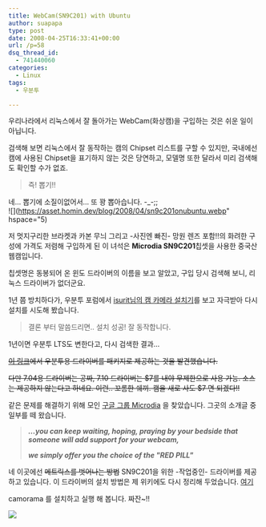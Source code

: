 ```yaml
---
title: WebCam(SN9C201) with Ubuntu
author: suapapa
type: post
date: 2008-04-25T16:33:41+00:00
url: /p=58
dsq_thread_id:
  - 741440060
categories:
  - Linux
tags:
  - 우분투

---
```

우리나라에서 리눅스에서 잘 돌아가는 WebCam(화상캠)을 구입하는 것은 쉬운 일이 아닙니다.

검색해 보면 리눅스에서 잘 동작하는 캠의 Chipset 리스트를 구할 수 있지만, 국내에선 캠에 사용된 Chipset을 표기하지 않는 것은 당연하고, 모델명 또한 달라서 미리 검색해도 확인할 수가 없죠.

> 즉! 뽑기!!

네&#8230; 뽑기에 소질이없어서&#8230; 또 꽝 뽑아습니다. -_-;;  
![](https://asset.homin.dev/blog/2008/04/sn9c201onubuntu.webp" hspace="5)



저 멋지구리한 브라켓과 카본 무늬 그리고 -사진엔 빠진- 망원 렌즈 포함!!의 화려한 구성에 가격도 저렴해 구입하게 된 이 녀석은 **Microdia SN9C201**칩셋을 사용한 중국산 웹캠입니다.

칩셋명은 동봉되어 온 윈도 드라이버의 이름을 보고 알았고, 구입 당시 검색해 보니, 리눅스 드라이버가 없더군요.

1년 쯤 방치하다가, 우분투 포럼에서 [isurit님의 캠 카메라 설치기][1]를 보고 자극받아 다시 설치를 시도해 봤습니다.

> 결론 부터 말씀드리면.. 설치 성공! 잘 동작합니다.

1년이면 우분투 LTS도 변한다고, 다시 검색한 결과&#8230;

<strike>[이 링크](http://www.linux-projects.org/modules/mydownloads/viewcat.php?cid=7)에서 우분투용 드라이버를 패키지로 제공하는 것을 발견했습니다.</strike>

<strike>다만 7.04용 드라이버는 공짜, 7.10 드라이버는 $7를 내야 무제한으로 사용 가능. 소스는 제공하지 않는다고 하네요. 이런.. 꼬롬한 쉐끼. 캠을 새로 사도 $7 면 되겠다!!</strike>

같은 문제를 해결하기 위해 모인 [구글 그룹 Microdia](https://groups.google.com/group/microdia) 을 찾았습니다. 그곳의 소개글 중 일부를 떼 왔습니다.

> _**&#8230;you can keep waiting, hoping, praying by your bedside that someone will add support for your webcam,**_
> 
> _**we simply offer you the choice of the "RED PILL"**_

네 이곳에선 <strike>메트릭스를 벗어나는 방법</strike> SN9C201을 위한 -작업중인- 드라이버를 제공하고 있습니다. 이 드라이버의 설치 방법은 제 위키에도 다시 정리해 두었습니다. [여기](https://homin.dev/wiki/WebCam)

camorama 를 설치하고 실행 해 봅니다. 짜잔~!!

![](https://asset.homin.dev/blog/2008/04/sn9c201_in_action.webp)

 [1]: http://www.ubuntu.or.kr/viewtopic.php?f=9&t=118